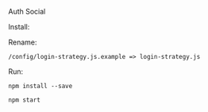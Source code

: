 Auth Social 


Install:


Rename: 
    
    /config/login-strategy.js.example => login-strategy.js


Run:

    npm install --save 

    npm start

